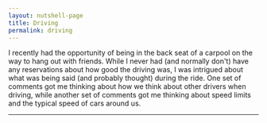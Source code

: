 ```yaml
---
layout: nutshell-page
title: Driving
permalink: driving
---
```


I recently had the opportunity of being in the back seat of a carpool on the way to hang out with friends. While I never had (and normally don't) have any reservations about how good the driving was, I was intrigued about what was being said (and probably thought) during the ride. One set of comments got me thinking about how we think about other drivers when driving, while another set of comments got me thinking about speed limits and the typical speed of cars around us.

---
